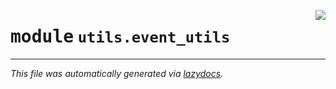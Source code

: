 <!-- markdownlint-disable -->

<a href="../../th2_data_services/utils/event_utils/__init__.py#L0"><img align="right" style="float:right;" src="https://img.shields.io/badge/-source-cccccc?style=flat-square"></a>

# <kbd>module</kbd> `utils.event_utils`








---

_This file was automatically generated via [lazydocs](https://github.com/ml-tooling/lazydocs)._
